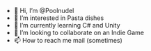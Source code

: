 - 👋 Hi, I’m @Poolnudel
- 👀 I’m interested in Pasta dishes
- 🌱 I’m currently learning C# and Unity
- 💞️ I’m looking to collaborate on an Indie Game
- 📫 How to reach me mail (sometimes)

<!---
Poolnudel/Poolnudel is a ✨ special ✨ repository because its `README.md` (this file) appears on your GitHub profile.
You can click the Preview link to take a look at your changes.
--->
